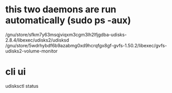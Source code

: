 
# this two daemons are run automatically (sudo ps -aux)

/gnu/store/sfkm7y63msqjviqxm3cgm3lh2lfjgdba-udisks-2.8.4/libexec/udisks2/udisksd
/gnu/store/5wdrhybdf6b9azabmg0xd9hcrqfgx8gf-gvfs-1.50.2/libexec/gvfs-udisks2-volume-monitor


# cli ui

udisksctl status

